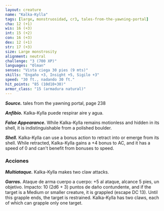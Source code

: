 ```yaml
---
layout: creature
name: "Kalka-Kylla"
tags: [large, monstruosidad, cr3, tales-from-the-yawning-portal]
cha: 12 (+1)
wis: 16 (+3)
int: 15 (+2)
con: 16 (+3)
dex: 12 (+1)
str: 17 (+3)
size: Large monstrosity
alignment: neutral
challenge: "3 (700 XP)"
languages: "Olman"
senses: "Vista ciega 30 pies (9 mts)"
skills: "Engaño +3, Insight +5, Sigilo +3"
speed: "30 ft., nadando 30 ft."
hit_points: "85 (10d10+30)"
armor_class: "15 (armadura natural)"
---
```


***Source.*** tales from the yawning portal,  page 238

***Anfibio.*** Kalka-Kylla puede respirar aire y agua.

***False Appearance.*** While Kalka-Kylla remains motionless and hidden in its shell, it is indistinguishable from a polished boulder.

***Shell.*** Kalka-Kylla can use a bonus action to retract into or emerge from its shell. While retracted, Kalka-Kylla gains a +4 bonus to AC, and it has a speed of 0 and can't benefit from bonuses to speed.

### Acciones

***Multiataque.*** Kalka-Kylla makes two claw attacks.

***Garras.*** Ataque de arma cuerpo a cuerpo: +5 al ataque, alcance 5 pies, un objetivo. Impacto: 10 (2d6 + 3) puntos de daño contundente, and if the target is a Medium or smaller creature, it is grappled (escape DC 13). Until this grapple ends, the target is restrained. Kalka-Kylla has two claws, each of which can grapple only one target.